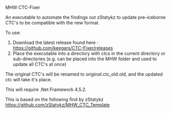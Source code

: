 MHW CTC-Fixer

An executable to automate the findings out zStatykz to update pre-iceborne CTC's to be compatible with the new format. 

To use: 

1. Download the latest release found here : https://github.com/keegars/CTC-Fixer/releases
2. Place the executable into a directory with ctcs in the current directory or sub-directories (e.g. can be placed into the MHW folder and used to update all CTC's at once)

The original CTC's will be renamed to *original*.ctc_old.old, and the updated ctc will take it's place. 

This will require .Net Framework 4.5.2. 

This is based on the following find by zStatykz https://github.com/zStatykz/MHW_CTC_Template
